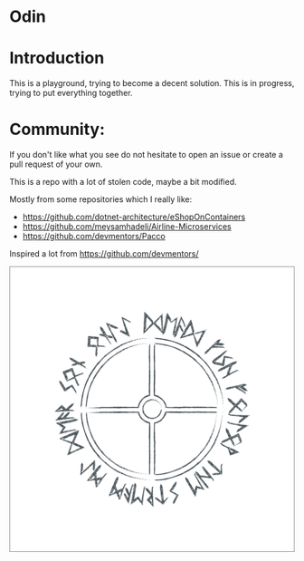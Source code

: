 # Odin 

# Introduction

This is a playground, trying to become a decent solution. 
This is in progress, trying to put everything together. 

# Community:
If you don't like what you see do not hesitate to open an issue or create a pull request of your own.

This is a repo with a lot of stolen code, maybe a bit modified. 

Mostly from some repositories which I really like:

* https://github.com/dotnet-architecture/eShopOnContainers
* https://github.com/meysamhadeli/Airline-Microservices
* https://github.com/devmentors/Pacco

Inspired a lot from https://github.com/devmentors/

[![](Images/runes.png)](https://github.com/panoskarajohn/)

